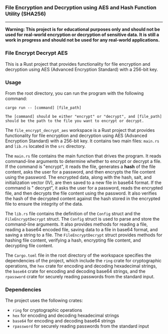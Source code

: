 ### File Encryption and Decryption using AES and Hash Function Utility (SHA256)

___

**Warning: This project is for educational purposes only and should not be used for real-world encryption or decryption
of sensitive data. It is still a work in progress and should not be used for any real-world applications.**

### File Encrypt Decrypt AES

This is a Rust project that provides functionality for file encryption and decryption using AES (Advanced Encryption
Standard) with a 256-bit key.

### Usage

From the root directory, you can run the program with the following command:

```
cargo run -- [command] [file_path]

The [command] should be either "encrypt" or "decrypt", and [file_path] should be the path to the file you want to encrypt or decrypt.
```

The `file_encrypt_decrypt_aes` workspace is a Rust project that provides functionality for file encryption and
decryption using AES (Advanced Encryption Standard) with a 256-bit key. It contains two main files: `main.rs`
and `lib.rs` located in the `src` directory.

The `main.rs` file contains the main function that drives the program. It reads command-line arguments to determine
whether to encrypt or decrypt a file. If the command is "encrypt", it reads the file, generates a **hash** of the file
content, asks the user for a password, and then encrypts the file content using the password. The encrypted data, along
with the hash, salt, and initialization vector (IV), are then saved to a new file in base64 format. If the command is "
decrypt", it asks the user for a password, reads the encrypted file, and then decrypts the file content using the
password. It also verifies the hash of the decrypted content against the hash stored in the encrypted file to ensure the
integrity of the data.

The `lib.rs` file contains the definition of the `Config` struct and the `FileEncryptDecrypt` struct. The `Config`
struct is used to parse and store the command-line arguments. It also provides methods for reading a file, reading a
base64 encoded file, saving data to a file in base64 format, and saving a string to a file. The `FileEncryptDecrypt`
struct provides methods for hashing file content, verifying a hash, encrypting file content, and decrypting file
content.

The `Cargo.toml` file in the root directory of the workspace specifies the dependencies of the project, which include
the `ring` crate for cryptographic operations, the `hex` crate for encoding and decoding hexadecimal strings,
the `base64` crate for encoding and decoding base64 strings, and the `rpassword` crate for securely reading passwords
from the standard input.

### Dependencies

The project uses the following crates:

- `ring` for cryptographic operations
- `hex` for encoding and decoding hexadecimal strings
- `base64` for encoding and decoding base64 strings
- `rpassword` for securely reading passwords from the standard input
